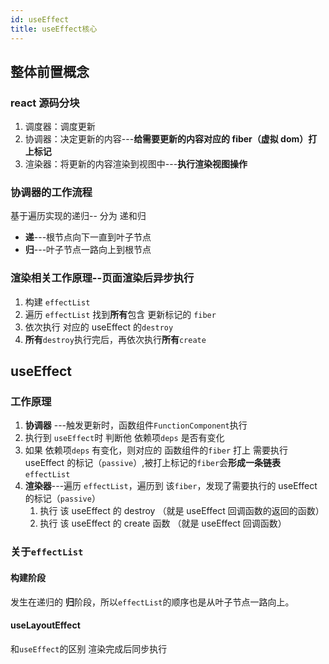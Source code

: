 ```yaml
---
id: useEffect
title: useEffect核心
---
```


## 整体前置概念

### react 源码分块

1. 调度器：调度更新
2. 协调器：决定更新的内容---**给需要更新的内容对应的 fiber（虚拟 dom）打上标记**
3. 渲染器：将更新的内容渲染到视图中---**执行渲染视图操作**

### 协调器的工作流程

基于遍历实现的递归-- 分为 递和归

- **递**---根节点向下一直到叶子节点
- **归**---叶子节点一路向上到根节点

### 渲染相关工作原理--页面渲染后异步执行

1. 构建 `effectList`
2. 遍历 `effectList` 找到**所有**包含 更新标记的 `fiber`
3. 依次执行 对应的 useEffect 的`destroy`
4. **所有**`destroy`执行完后，再依次执行**所有**`create`

## useEffect

### 工作原理

1. **协调器** ---触发更新时，函数组件`FunctionComponent`执行
2. 执行到 `useEffect`时 判断他 依赖项`deps` 是否有变化
3. 如果 依赖项`deps` 有变化，则对应的 函数组件的`fiber` 打上 需要执行 useEffect 的标记（`passive`）,被打上标记的`fiber`会**形成一条链表** `effectList`
4. **渲染器**---遍历 `effectList`，遍历到 该`fiber`，发现了需要执行的 useEffect 的标记（`passive`）
   1. 执行 该 useEffect 的 destroy （就是 useEffect 回调函数的返回的函数）
   2. 执行 该 useEffect 的 create 函数 （就是 useEffect 回调函数）

### 关于`effectList`

#### 构建阶段

发生在递归的 **归**阶段，所以`effectList`的顺序也是从叶子节点一路向上。

#### useLayoutEffect

和`useEffect`的区别 渲染完成后同步执行

